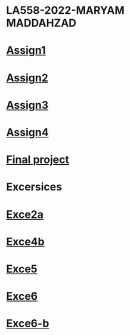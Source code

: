 # LA558-2022-MARYAM MADDAHZAD

# [Assign1](https://github.com/maddah7452/LA558-2022-MARYAM/blob/main/Assignments/Assignment_1/Pdf/assignment_Maryam.html)
# [Assign2](https://github.com/maddah7452/LA558-2022-MARYAM/blob/main/Assignments/Assignment_2/Map2/Map2_iowaWaterFacility.html)
# [Assign3](https://public.tableau.com/app/profile/seyedehmaryam.maddahzad/viz/LA558_Assignment_Maryam/Dashboard2)
# [Assign4](https://public.tableau.com/app/profile/seyedehmaryam.maddahzad/viz/Assignment4-ArrivalFlightstoDSMAirport/Dashboard1)
# [Final project](https://public.tableau.com/app/profile/seyedehmaryam.maddahzad/viz/FinalProject-LA558-MaryamMaddahzad-StudyoncorrelationbetweensafetyandurbanforminChicago/Story1)
# Excersices
# [Exce2a](https://github.com/maddah7452/LA558-2022-MARYAM/blob/main/GIS/WEEK_5/ex2a.html)
# [Exce4b](https://github.com/maddah7452/LA558-2022-MARYAM/blob/main/Assignments/exercise4b/exercise4b-line.html)
# [Exce5](https://github.com/maddah7452/LA558-2022-MARYAM/blob/main/Assignments/exce6-b/with%20water%20facility%20final/Iowa.geojson)
# [Exce6](https://github.com/maddah7452/LA558-2022-MARYAM/blob/main/Assignments/exce6/iowa-Water%20Facility.geojson)
# [Exce6-b](https://github.com/maddah7452/LA558-2022-MARYAM/blob/main/Assignments/exce6-b/with%20water%20facility%20final/Iowa.geojson)



